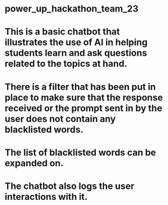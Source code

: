 # power_up_hackathon_team_23

# This is a basic chatbot that illustrates the use of AI in helping students learn and ask questions related to the topics at hand.
# There is a filter that has been put in place to make sure that the response received or the prompt sent in by the user does not contain any blacklisted words.
# The list of blacklisted words can be expanded on.
# The chatbot also logs the user interactions with it.
